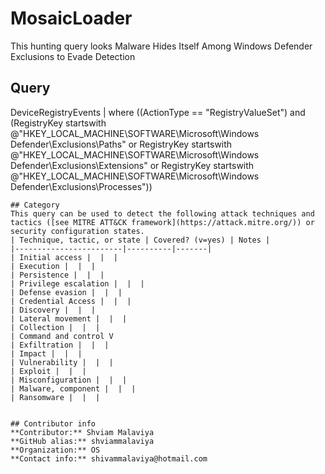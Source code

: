 # MosaicLoader
This hunting query looks Malware Hides Itself Among Windows Defender Exclusions to Evade Detection
## Query

DeviceRegistryEvents 
| where ((ActionType == "RegistryValueSet") and (RegistryKey startswith @"HKEY_LOCAL_MACHINE\\SOFTWARE\\Microsoft\\Windows Defender\\Exclusions\\Paths" 
or RegistryKey startswith @"HKEY_LOCAL_MACHINE\SOFTWARE\Microsoft\Windows Defender\Exclusions\Extensions"
or RegistryKey startswith @"HKEY_LOCAL_MACHINE\SOFTWARE\Microsoft\Windows Defender\Exclusions\Processes"))

```
## Category
This query can be used to detect the following attack techniques and tactics ([see MITRE ATT&CK framework](https://attack.mitre.org/)) or security configuration states.
| Technique, tactic, or state | Covered? (v=yes) | Notes |
|------------------------|----------|-------|
| Initial access |  |  |
| Execution |  |  |
| Persistence |  |  | 
| Privilege escalation |  |  |
| Defense evasion |  |  | 
| Credential Access |  |  | 
| Discovery |  |  | 
| Lateral movement |  |  | 
| Collection |  |  | 
| Command and control V
| Exfiltration |  |  | 
| Impact |  |  |
| Vulnerability |  |  |
| Exploit |  |  |
| Misconfiguration |  |  |
| Malware, component |  |  |
| Ransomware |  |  |


## Contributor info
**Contributor:** Shviam Malaviya
**GitHub alias:** shviammalaviya
**Organization:** OS
**Contact info:** shivammalaviya@hotmail.com
